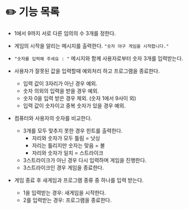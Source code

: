 # ✏️ 기능 목록

* 1에서 9까지 서로 다른 임의의 수 3개를 정한다.
* 게임의 시작을 알리는 메시지를 출력한다. `"숫자 야구 게임을 시작합니다."`
* `"숫자를 입력해 주세요 : "` 메시지와 함께 사용자로부터 숫자 3개를 입력받는다.


* 사용자가 잘못된 값을 입력할때 예외처리 하고 프로그램을 종료한다.
  * 입력 값이 3자리가 아닌 경우 예외. 
  * 숫자 의외의 입력을 받을 경우 예외.
  * 숫자 0을 입력 받은 경우 제외. (숫자 1에서 9사이 외)
  * 입력 값이 숫자이고 중복 숫자가 있을 경우 예외.
  

* 컴퓨터와 사용자의 숫자를 비교한다.
  * 3개를 모두 맞추지 못한 경우 힌트를 출력한다.
    * 자리와 숫자가 모두 틀림 = 낫싱
    * 자리는 틀리지만 숫자는 맞음 = 볼
    * 자리와 숫자가 일치 = 스트라이크
  * 3스트라이크가 아닌 경우 다시 입력하며 게임을 진행한다.
  * 3스트라이크인 경우 게임을 종료한다.


* 게임 종료 후 새게임과 프로그램 종류 중 하나를 입력 받는다.
  * 1을 입력받는 경우: 새게임을 시작한다.
  * 2를 입력받는 경우: 프로그램을 종료한다.